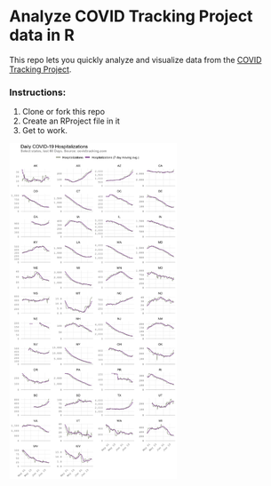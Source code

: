 # Analyze COVID Tracking Project data in R
This repo lets you quickly analyze and visualize data from the [COVID Tracking Project](https://covidtracking.com/).

### Instructions:
1. Clone or fork this repo
2. Create an RProject file in it
3. Get to work.

<img src="https://github.com/sohanmurthy/covid_tracking/blob/master/output/state_hospitalized_grid.png" width = 60%>
